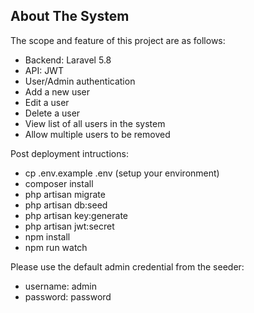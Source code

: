 ## About The System

The scope and feature of this project are as follows:

- Backend: Laravel 5.8
- API: JWT
- User/Admin authentication
- Add a new user
- Edit a user
- Delete a user
- View list of all users in the system 
- Allow multiple users to be removed  

Post deployment intructions:

- cp .env.example .env (setup your environment)
- composer install
- php artisan migrate
- php artisan db:seed
- php artisan key:generate
- php artisan jwt:secret
- npm install
- npm run watch

Please use the default admin credential from the seeder:

- username: admin
- password: password